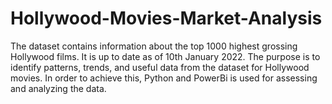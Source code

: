 # Hollywood-Movies-Market-Analysis
The dataset contains information about the top 1000 highest grossing Hollywood films. It is up to date as of 10th January 2022. The purpose is to identify patterns, trends, and useful data from the dataset for Hollywood movies. In order to achieve this, Python and PowerBi is used for assessing and analyzing the data.
